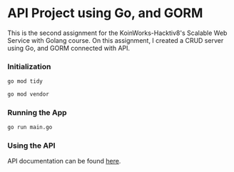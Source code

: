 # API Project using Go, and GORM

This is the second assignment for the KoinWorks-Hacktiv8's Scalable Web Service with Golang course. On this assignment, I created a CRUD server using Go, and GORM connected with API.

### Initialization
```bash
go mod tidy

go mod vendor
```

### Running the App
```bash
go run main.go
```

### Using the API
API documentation can be found [here](https://documenter.getpostman.com/view/12684048/UVkiTJuC).